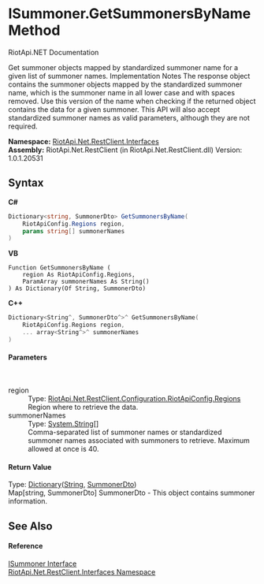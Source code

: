 # ISummoner.GetSummonersByName Method 
RiotApi.NET Documentation 

Get summoner objects mapped by standardized summoner name for a given list of summoner names. Implementation Notes The response object contains the summoner objects mapped by the standardized summoner name, which is the summoner name in all lower case and with spaces removed. Use this version of the name when checking if the returned object contains the data for a given summoner. This API will also accept standardized summoner names as valid parameters, although they are not required.

**Namespace:**&nbsp;<a href="48cda41f-0d73-abf8-ab33-13ac48004c66">RiotApi.Net.RestClient.Interfaces</a><br />**Assembly:**&nbsp;RiotApi.Net.RestClient (in RiotApi.Net.RestClient.dll) Version: 1.0.1.20531

## Syntax

**C#**<br />
``` C#
Dictionary<string, SummonerDto> GetSummonersByName(
	RiotApiConfig.Regions region,
	params string[] summonerNames
)
```

**VB**<br />
``` VB
Function GetSummonersByName ( 
	region As RiotApiConfig.Regions,
	ParamArray summonerNames As String()
) As Dictionary(Of String, SummonerDto)
```

**C++**<br />
``` C++
Dictionary<String^, SummonerDto^>^ GetSummonersByName(
	RiotApiConfig.Regions region, 
	... array<String^>^ summonerNames
)
```


#### Parameters
&nbsp;<dl><dt>region</dt><dd>Type: <a href="4d977124-7072-aed6-d4c3-44de17e37ee2">RiotApi.Net.RestClient.Configuration.RiotApiConfig.Regions</a><br />Region where to retrieve the data.</dd><dt>summonerNames</dt><dd>Type: <a href="http://msdn2.microsoft.com/en-us/library/s1wwdcbf" target="_blank">System.String</a>[]<br />Comma-separated list of summoner names or standardized summoner names associated with summoners to retrieve. Maximum allowed at once is 40.</dd></dl>

#### Return Value
Type: <a href="http://msdn2.microsoft.com/en-us/library/xfhwa508" target="_blank">Dictionary</a>(<a href="http://msdn2.microsoft.com/en-us/library/s1wwdcbf" target="_blank">String</a>, <a href="e81ef3ae-5319-af43-7976-1e390b33945e">SummonerDto</a>)<br />Map[string, SummonerDto] SummonerDto - This object contains summoner information.

## See Also


#### Reference
<a href="ab953f7d-20e4-e2c6-f60e-9dd9f250bebc">ISummoner Interface</a><br /><a href="48cda41f-0d73-abf8-ab33-13ac48004c66">RiotApi.Net.RestClient.Interfaces Namespace</a><br />